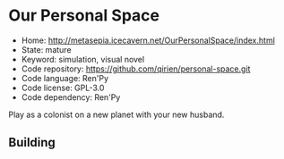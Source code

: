 # Our Personal Space

- Home: http://metasepia.icecavern.net/OurPersonalSpace/index.html
- State: mature
- Keyword: simulation, visual novel
- Code repository: https://github.com/qirien/personal-space.git
- Code language: Ren'Py
- Code license: GPL-3.0
- Code dependency: Ren'Py

Play as a colonist on a new planet with your new husband.

## Building


